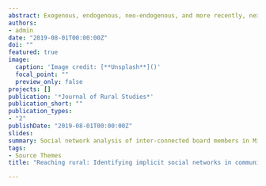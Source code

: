 ```yaml
---
abstract: Exogenous, endogenous, neo-endogenous, and more recently, nexogenous development have been prominent theories of rural development in Europe over the past several decades. While these theories of rural development are well known in Europe, they are less prominent in the US. This paper explores how they might be applied in a US context, through a study of the operation and network relationships of not-for-profit, community development organisations in the U.S. state of Missouri. This paper introduces a conceptual approach to classifying rural development networks as explicit and implicit networks. Results show that pillars of neo-endogenous development, namely the importance of social networks, can be identified through an easily replicable and quantitative research design. An implicit network graph is realised which shows promise for serving as a conduit for social and human capital into rural areas. It is argued that implicit networks have potential to be leveraged by rural communities in pursuit of sustainable development efforts.
authors:
- admin
date: "2019-08-01T00:00:00Z"
doi: ""
featured: true
image:
  caption: 'Image credit: [**Unsplash**]()'
  focal_point: ""
  preview_only: false
projects: []
publication: '*Journal of Rural Studies*'
publication_short: ""
publication_types:
- "2"
publishDate: "2019-08-01T00:00:00Z"
slides: 
summary: Social network analysis of inter-connected board members in Missouri suggests that networks do not purmeate into rural areas of the state.
tags:
- Source Themes
title: "Reaching rural: Identifying implicit social networks in community development programmes"

---
```


<!---




{{% alert note %}}
Click the *Cite* button above to demo the feature to enable visitors to import publication metadata into their reference management software.
{{% /alert %}}

{{% alert note %}}
Click the *Slides* button above to demo Academic's Markdown slides feature.
{{% /alert %}}

Supplementary notes can be added here, including [code and math](https://sourcethemes.com/academic/docs/writing-markdown-latex/).
-->

